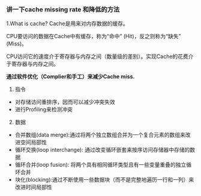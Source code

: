 ### 讲一下cache missing rate 和降低的方法

1.What is cache?
Cache是用来对内存数据的缓存。

CPU要访问的数据在Cache中有缓存，称为“命中” (Hit)，反之则称为“缺失” (Miss)。

CPU访问它的速度介于寄存器与内存之间（数量级的差别）。实现Cache的花费介于寄存器与内存之间。


**通过软件优化（Complier和手工）来减少Cache miss.**
1. 指令
* 对存储访问重排序，因而可以减少冲突失效
* 进行Profiling来检测冲突

2. 数据
* 合并数组(data merge):通过将两个独立数组合并为一个复合元素的数组来改进空间局部性
* 循环交换(loop interchange): 通过改变循环嵌套来按序访问存储器中存储的数据
* 循环合并(loop fusion): 将两个具有相同循环类型且有一些变量重叠的独立循环合并
* 块化(blocking):通过不断使用一些数据块（而不是完整地遍历一行和一列）来改进时间局部性